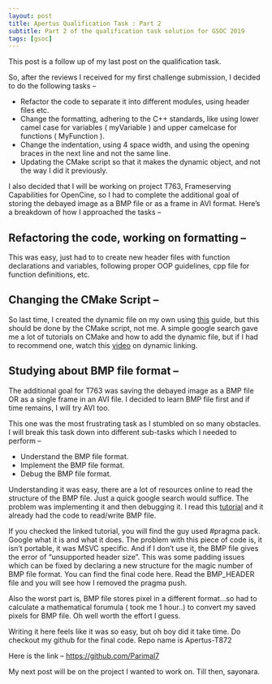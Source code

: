 ```yaml
---
layout: post
title: Apertus Qualification Task : Part 2
subtitle: Part 2 of the qualification task solution for GSOC 2019
tags: [gsoc]
---
```




This post is a follow up of my last post on the qualification task. 

So, after the reviews I received for my first challenge submission, I decided to do the following tasks –

- Refactor the code to separate it into different modules, using header files etc.
- Change the formatting, adhering to the C++ standards, like using lower camel case for variables ( myVariable ) and upper camelcase for functions ( MyFunction ).
- Change the indentation, using 4 space width, and using the opening braces in the next line and not the same line.
- Updating the CMake script so that it makes the dynamic object, and not the way I did it previously.

I also decided that I will be working on project T763, Frameserving Capabilities for OpenCine, so I had to complete the additional goal of storing the debayed image as a BMP file or as a frame in AVI format. Here’s a breakdown of how I approached the tasks –

## Refactoring the code, working on formatting – ##

This was easy, just had to to create new header files with function declarations and variables, following proper OOP guidelines, cpp file for function definitions, etc.

## Changing the CMake Script – ##

So last time, I created the dynamic file on my own using [this](https://www.geeksforgeeks.org/static-vs-dynamic-libraries/) guide, but this should be done by the CMake script, not me. A simple google search gave me a lot of tutorials on CMake and how to add the dynamic file, but if I had to recommend one, watch this [video](https://www.youtube.com/watch?v=pLy69V2F_8M) on dynamic linking.

## Studying about BMP file format – ##

The additional goal for T763 was saving the debayed image as a BMP file OR as a single frame in an AVI file. I decided to learn BMP file first and if time remains, I will try AVI too.

This one was the most frustrating task as I stumbled on so many obstacles. I will break this task down into different sub-tasks which I needed to perform –

- Understand the BMP file format.
- Implement the BMP file format.
- Debug the BMP file format.

Understanding it was easy, there are a lot of resources online to read the structure of the BMP file. Just a quick google search would suffice. The problem was implementing it and then debugging it. I read this [tutorial](https://solarianprogrammer.com/2018/11/19/cpp-reading-writing-bmp-images/) and it already had the code to read/write BMP file.

If you checked the linked tutorial, you will find the guy used #pragma pack. Google what it is and what it does. The problem with this piece of code is, it isn’t portable, it was MSVC specific. And if I don’t use it, the BMP file gives the error of “unsupported header size”. This was some padding issues which can be fixed by declaring a new structure for the magic number of BMP file format. You can find the final code here. Read the BMP_HEADER file and you will see how I removed the pragma push.

Also the worst part is, BMP file stores pixel in a different format…so had to calculate a mathematical forumula ( took me 1 hour..) to convert my saved pixels for BMP file. Oh well worth the effort I guess.

Writing it here feels like it was so easy, but oh boy did it take time. Do checkout my github for the final code. Repo name is Apertus-T872

Here is the link – https://github.com/Parimal7

My next post will be on the project I wanted to work on. Till then, sayonara.


